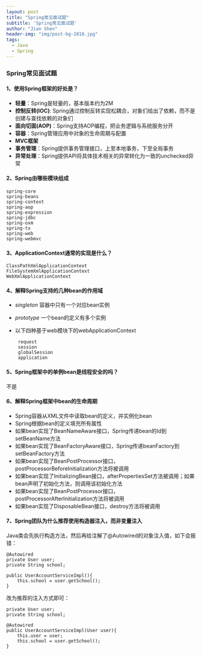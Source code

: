 ```yaml
---
layout: post
title: "Spring常见面试题"
subtitle: 'Spring常见面试题'
author: "Jian Shen"
header-img: "img/post-bg-2018.jpg"
tags:
  - Java
  - Spring
---
```


### Spring常见面试题

#### 1、使用Spring框架的好处是？

 - **轻量**：Spring是轻量的，基本版本约为2M
 - **控制反转(IOC)**: Spring通过控制反转实现松耦合，对象们给出了依赖，而不是创建与查找依赖的对象们
 - **面向切面(AOP)**：Spring支持AOP编程，把业务逻辑与系统服务分开
 - **容器**：Spring管理应用中对象的生命周期与配置
 - **MVC框架**
 - **事务管理**：Spring提供事务管理接口，上至本地事务，下至全局事务
 - **异常处理**：Spring提供API将具体技术相关的异常转化为一致的unchecked异常
 
#### 2、Spring由哪些模块组成

    spring-core 
    spring-beans
    spring-context
    spring-aop
    spring-expression
    spring-jdbc
    spring-oxm
    spring-tx
    spring-web
    spring-webmvc
    
#### 3、ApplicationContext通常的实现是什么？

    ClassPathXmlApplicationContext
    FileSystemXmlApplicationContext
    WebXmlApplicationContext
        
#### 4、解释Spring支持的几种bean的作用域

 - *singleton* 容器中只有一个对应bean实例
 - *prototype* 一个bean的定义有多个实例
 - 以下四种基于web模块下的webApplicationContext
 
        request
        session
        globalSession
        application
    
#### 5、Spring框架中的单例bean是线程安全的吗？

不是

#### 6、解释Spring框架中bean的生命周期

 - Spring容器从XML文件中读取bean的定义，并实例化bean
 - Spring根据bean的定义填充所有属性
 - 如果bean实现了BeanNameAware接口，Spring传递bean的Id到setBeanName方法
 - 如果bean实现了BeanFactoryAware接口，Spring传递beanFactory到setBeanFactory方法
 - 如果bean实现了BeanPostProcessor接口，postProcessorBeforeInitialization方法将被调用
 - 如果bean实现了InitializingBean接口，afterPropertiesSet方法被调用；如果bean声明了初始化方法，则调用该初始化方法
 - 如果bean实现了BeanPostProcessor接口，postProcessorAfterInitialization方法将被调用
 - 如果bean实现了DisposableBean接口，destroy方法将被调用
 
#### 7、Spring团队为什么推荐使用构造器注入，而非变量注入

Java类会先执行构造方法，然后再给注解了@Autowired的对象注入值，如下会报错：

```
@Autowired
private User user;
private String school;

public UserAccountServiceImpl(){
    this.school = user.getSchool();
}

```
改为推荐的注入方式即可：

```
private User user;
private String school;

@Autowired
public UserAccountServiceImpl(User user){
    this.user = user;
    this.school = user.getSchool();
}

```


